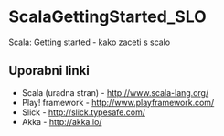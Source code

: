 ScalaGettingStarted_SLO
=======================

Scala: Getting started - kako zaceti s scalo


Uporabni linki
--------------

 * Scala (uradna stran) - http://www.scala-lang.org/
 * Play! framework - http://www.playframework.com/
 * Slick - http://slick.typesafe.com/
 * Akka - http://akka.io/


